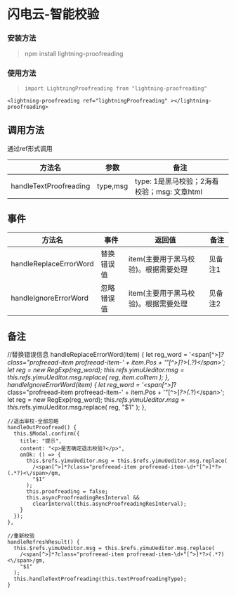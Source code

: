 <!--
 * @Author: 易木
 * @Date: 2022-08-23 16:26:54
 * @LastEditors: 易木
 * @LastEditTime: 2022-08-24 14:55:28
 * @FilePath: \lightning-proofreading\README.md
 * @Description: 
 * 
 * Copyright (c) 2022 by 信通, All Rights Reserved. 
-->
# 闪电云-智能校验

### 安装方法
> npm install lightning-proofreading

### 使用方法
> `import LightningProofreading from "lightning-proofreading"`

`<lightning-proofreading ref="lightningProofreading" ></lightning-proofreading>`


## 调用方法
通过ref形式调用

| 方法名 | 参数 | 备注 |
| ------- | ------- |------- |
|  handleTextProofreading |     type,msg     |   type: 1是黑马校验；2海看校验；msg: 文章html   |


## 事件
| 方法名  | 事件 | 返回值 | 备注 |
| ------- |  ------- | ------- |------- |
|  handleReplaceErrorWord |     替换错误值    |  item(主要用于黑马校验)。根据需要处理   | 见备注1 |
|  handleIgnoreErrorWord |     忽略错误值    |  item(主要用于黑马校验)。根据需要处理   | 见备注2 |



## 备注
//替换错误信息
    handleReplaceErrorWord(item) {
      let reg_word =
        '<span[^>]*?class="profreead-item profreead-item-' +
        item.Pos +
        '"[^>]*?>(.*?)<\/span>';
      let reg = new RegExp(reg_word);
      this.$refs.yimuUeditor.msg = this.$refs.yimuUeditor.msg.replace(
        reg,
        item.colItem
      );
    },
    handleIgnoreErrorWord(item) {
      let reg_word =
        '<span[^>]*?class="profreead-item profreead-item-' +
        item.Pos +
        '"[^>]*?>(.*?)<\/span>';
      let reg = new RegExp(reg_word);
      this.$refs.yimuUeditor.msg = this.$refs.yimuUeditor.msg.replace(
        reg,
        "$1"
      );
    },
    
    //退出审校-全部忽略
    handleOutProofread() {
      this.$Modal.confirm({
        title: "提示",
        content: "<p>是否确定退出校验?</p>",
        onOk: () => {
          this.$refs.yimuUeditor.msg = this.$refs.yimuUeditor.msg.replace(
            /<span[^>]*?class="profreead-item profreead-item-\d+"[^>]*?>(.*?)<\/span>/gm,
            "$1"
          );
          this.proofreading = false;
          this.asyncProofreadingResInterval &&
            clearInterval(this.asyncProofreadingResInterval);
        }
      });
    },

    //重新校验
    handleRefreshResult() {
      this.$refs.yimuUeditor.msg = this.$refs.yimuUeditor.msg.replace(
        /<span[^>]*?class="profreead-item profreead-item-\d+"[^>]*?>(.*?)<\/span>/gm,
        "$1"
      );
      this.handleTextProofreading(this.textProofreadingType);
    }

